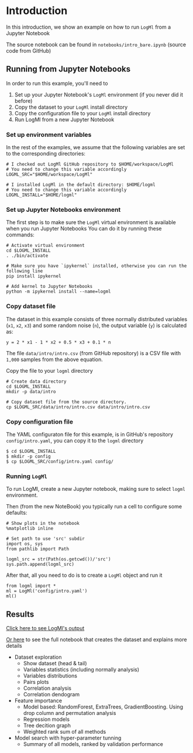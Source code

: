
# Introduction

In this introduction, we show an example on how to run `LogMl` from a Jupyter Notebook

The source notebook can be found in `notebooks/intro_bare.ipynb` (source code from GitHub)

## Running from Jupyter Notebooks

In order to run this example, you'll need to

1. Set up your Jupyter Notebook's `LogMl` environment (if you never did it before)
1. Copy the dataset to your `LogMl` install directory
1. Copy the configuration file to your `LogMl` install directory
1. Run LogMl from a new Jupyter Notebook

### Set up environment variables

In the rest of the examples, we assume that the following variables are set to the corresponding directories:

```
# I checked out LogMl GitHub repository to $HOME/workspace/LogMl
# You need to change this variable accordingly
LOGML_SRC="$HOME/workspace/LogMl"

# I installed LogMl in the default directory: $HOME/logml
# You need to change this variable accordingly
LOGML_INSTALL="$HOME/logml"
```

### Set up Jupyter Notebooks environment

The first step is to make sure the `LogMl` virtual environment is available when you run Jupyter Notebooks
You can do it by running these commands:

```
# Activate virtual environment
cd $LOGML_INSTALL
. ./bin/activate

# Make sure you have `ipykernel` installed, otherwise you can run the following line
pip install ipykernel

# Add kernel to Jupyter Notebooks
python -m ipykernel install --name=logml
```

### Copy dataset file

The dataset in this example consists of three normally distributed variables (`x1`, `x2`, `x3`) and some random noise (`n`), the output variable (`y`) is calculated as:
```
y = 2 * x1 - 1 * x2 + 0.5 * x3 + 0.1 * n
```
The file `data/intro/intro.csv` (from GitHub repository) is a CSV file with `1,000` samples from the above equation.

Copy the file to your `logml` directory
```
# Create data directory
cd $LOGML_INSTALL
mkdir -p data/intro

# Copy dataset file from the source directory.
cp $LOGML_SRC/data/intro/intro.csv data/intro/intro.csv
```

### Copy configuration file

The YAML configuraton file for this example, is in GitHub's repository `config/intro.yaml`, you can copy it to the `logml` directory

```
$ cd $LOGML_INSTALL
$ mkdir -p config
$ cp $LOGML_SRC/config/intro.yaml config/
```

### Running `LogMl`

To run LogMl, create a new Jupyter notebook, making sure to select `logml` environment.

Then (from the new NoteBook) you typically run a cell to configure some defaults:
```
# Show plots in the notebook
%matplotlib inline

# Set path to use 'src' subdir
import os, sys
from pathlib import Path

logml_src = str(Path(os.getcwd())/'src')
sys.path.append(logml_src)
```

After that, all you need to do is to create a `LogMl` object and run it
```
from logml import *
ml = LogMl('config/intro.yaml')
ml()
```

## Results

[Click here to see LogMl's output](intro_bare.html)

[Or here](intro.html) to see the full notebook that creates the dataset and explains more details

- Dataset exploration
    - Show dataset (head & tail)
    - Variables statistics (including normally analysis)
    - Variables distributions
    - Pairs plots
    - Correlation analysis
    - Correlation dendogram
- Feature importance
    - Model based:  RandomForest, ExtraTrees, GradientBoosting. Using drop column and permutation analysis
    - Regression models
    - Tree decition graph
    - Weighted rank sum of all methods
- Model search with hyper-parameter tunning
    - Summary of all models, ranked by validation performance
